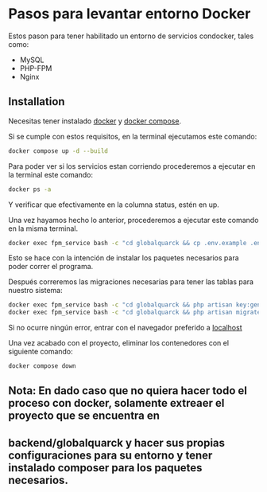 # Pasos para levantar entorno Docker
Estos pason para tener habilitado un entorno de servicios condocker, tales como:
- MySQL
- PHP-FPM
- Nginx

## Installation
Necesitas tener instalado [docker](https://www.docker.com/) y [docker compose](https://docs.docker.com/compose/).

Si se cumple con estos requisitos, en la terminal ejecutamos este comando:
```bash
docker compose up -d --build
```

Para poder ver si los  servicios estan corriendo procederemos a ejecutar en la terminal este comando:
```bash
docker ps -a
```
Y verificar que efectivamente en la columna status, estén en up.

Una vez hayamos hecho lo anterior, procederemos a ejecutar este comando en la misma terminal.
```bash
docker exec fpm_service bash -c "cd globalquarck && cp .env.example .env && composer install"
```
Esto se hace con la intención de instalar los paquetes necesarios para poder correr el programa.

Después correremos las migraciones necesarias para tener las tablas para nuestro sistema:
```bash
docker exec fpm_service bash -c "cd globalquarck && php artisan key:generate"
docker exec fpm_service bash -c "cd globalquarck && php artisan migrate"
```

Si no ocurre ningún error, entrar con el navegador preferido a [localhost](http://localhost)

Una vez acabado con el proyecto, eliminar los contenedores con el siguiente comando:
```bash
docker compose down
```

## Nota: En dado caso que no quiera hacer todo el proceso con docker, solamente extreaer el proyecto que se encuentra en
## backend/globalquarck y hacer sus propias configuraciones para su entorno y tener instalado composer para los paquetes necesarios.